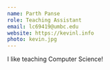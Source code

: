 ```yaml
---
name: Parth Panse
role: Teaching Assistant
email: lc69419@umbc.edu
website: https://kevinl.info
photo: kevin.jpg
---
```


I like teaching Computer Science!
